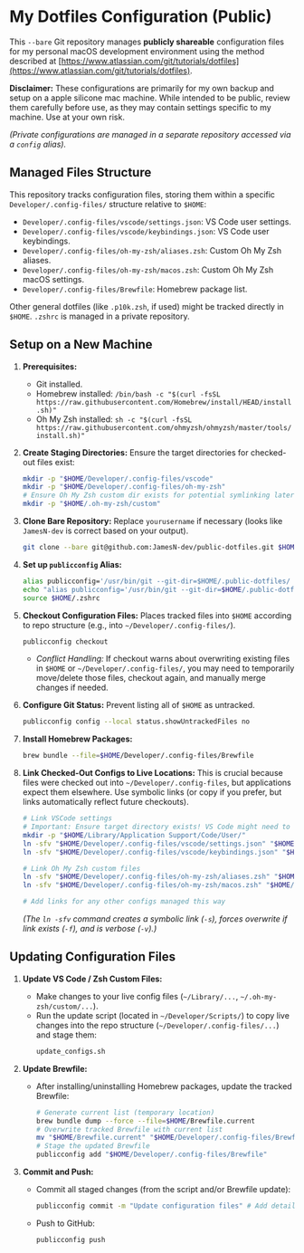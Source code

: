 # My Dotfiles Configuration (Public)

This `--bare` Git repository manages **publicly shareable** configuration files for my personal macOS development environment using the method described at [https://www.atlassian.com/git/tutorials/dotfiles](https://www.atlassian.com/git/tutorials/dotfiles).

**Disclaimer:** These configurations are primarily for my own backup and setup on a apple silicone mac machine. While intended to be public, review them carefully before use, as they may contain settings specific to my machine. Use at your own risk.

*(Private configurations are managed in a separate repository accessed via a `config` alias).*

## Managed Files Structure

This repository tracks configuration files, storing them within a specific `Developer/.config-files/` structure relative to `$HOME`:

* `Developer/.config-files/vscode/settings.json`: VS Code user settings.
* `Developer/.config-files/vscode/keybindings.json`: VS Code user keybindings.
* `Developer/.config-files/oh-my-zsh/aliases.zsh`: Custom Oh My Zsh aliases.
* `Developer/.config-files/oh-my-zsh/macos.zsh`: Custom Oh My Zsh macOS settings.
* `Developer/.config-files/Brewfile`: Homebrew package list.

Other general dotfiles (like `.p10k.zsh`, if used) might be tracked directly in `$HOME`. `.zshrc` is managed in a private repository.

## Setup on a New Machine

1.  **Prerequisites:**
    * Git installed.
    * Homebrew installed: `/bin/bash -c "$(curl -fsSL https://raw.githubusercontent.com/Homebrew/install/HEAD/install.sh)"`
    * Oh My Zsh installed: `sh -c "$(curl -fsSL https://raw.githubusercontent.com/ohmyzsh/ohmyzsh/master/tools/install.sh)"`

2.  **Create Staging Directories:** Ensure the target directories for checked-out files exist:
    ```bash
    mkdir -p "$HOME/Developer/.config-files/vscode"
    mkdir -p "$HOME/Developer/.config-files/oh-my-zsh"
    # Ensure Oh My Zsh custom dir exists for potential symlinking later
    mkdir -p "$HOME/.oh-my-zsh/custom"
    ```

3.  **Clone Bare Repository:** Replace `yourusername` if necessary (looks like `JamesN-dev` is correct based on your output).
    ```bash
    git clone --bare git@github.com:JamesN-dev/public-dotfiles.git $HOME/.public-dotfiles
    ```

4.  **Set up `publicconfig` Alias:**
    ```bash
    alias publicconfig='/usr/bin/git --git-dir=$HOME/.public-dotfiles/ --work-tree=$HOME'
    echo "alias publicconfig='/usr/bin/git --git-dir=$HOME/.public-dotfiles/ --work-tree=$HOME'" >> $HOME/.zshrc
    source $HOME/.zshrc
    ```

5.  **Checkout Configuration Files:** Places tracked files into `$HOME` according to repo structure (e.g., into `~/Developer/.config-files/`).
    ```bash
    publicconfig checkout
    ```
    * *Conflict Handling:* If checkout warns about overwriting existing files in `$HOME` or `~/Developer/.config-files/`, you may need to temporarily move/delete those files, checkout again, and manually merge changes if needed.

6.  **Configure Git Status:** Prevent listing all of `$HOME` as untracked.
    ```bash
    publicconfig config --local status.showUntrackedFiles no
    ```

7.  **Install Homebrew Packages:**
    ```bash
    brew bundle --file=$HOME/Developer/.config-files/Brewfile
    ```

8.  **Link Checked-Out Configs to Live Locations:** This is crucial because files were checked out into `~/Developer/.config-files`, but applications expect them elsewhere. Use symbolic links (or copy if you prefer, but links automatically reflect future checkouts).
    ```bash
    # Link VSCode settings
    # Important: Ensure target directory exists! VS Code might need to run once first.
    mkdir -p "$HOME/Library/Application Support/Code/User/"
    ln -sfv "$HOME/Developer/.config-files/vscode/settings.json" "$HOME/Library/Application Support/Code/User/settings.json"
    ln -sfv "$HOME/Developer/.config-files/vscode/keybindings.json" "$HOME/Library/Application Support/Code/User/keybindings.json"

    # Link Oh My Zsh custom files
    ln -sfv "$HOME/Developer/.config-files/oh-my-zsh/aliases.zsh" "$HOME/.oh-my-zsh/custom/aliases.zsh"
    ln -sfv "$HOME/Developer/.config-files/oh-my-zsh/macos.zsh" "$HOME/.oh-my-zsh/custom/macos.zsh"

    # Add links for any other configs managed this way
    ```
    *(The `ln -sfv` command creates a symbolic link (`-s`), forces overwrite if link exists (`-f`), and is verbose (`-v`).)*

## Updating Configuration Files

1.  **Update VS Code / Zsh Custom Files:**
    * Make changes to your live config files (`~/Library/...`, `~/.oh-my-zsh/custom/...`).
    * Run the update script (located in `~/Developer/Scripts/`) to copy live changes into the repo structure (`~/Developer/.config-files/...`) and stage them:
        ```bash
        update_configs.sh
        ```

2.  **Update Brewfile:**
    * After installing/uninstalling Homebrew packages, update the tracked Brewfile:
        ```bash
        # Generate current list (temporary location)
        brew bundle dump --force --file=$HOME/Brewfile.current
        # Overwrite tracked Brewfile with current list
        mv "$HOME/Brewfile.current" "$HOME/Developer/.config-files/Brewfile"
        # Stage the updated Brewfile
        publicconfig add "$HOME/Developer/.config-files/Brewfile"
        ```

3.  **Commit and Push:**
    * Commit all staged changes (from the script and/or Brewfile update):
        ```bash
        publicconfig commit -m "Update configuration files" # Add details as needed
        ```
    * Push to GitHub:
        ```bash
        publicconfig push
        ```